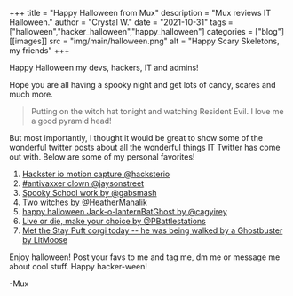 +++
title = "Happy Halloween from Mux"
description = "Mux reviews IT Halloween."
author = "Crystal W."
date = "2021-10-31"
tags = ["halloween","hacker_halloween","happy_halloween"]
categories = ["blog"]
[[images]]
  src = "img/main/halloween.png"
  alt = "Happy Scary Skeletons, my friends"
+++

Happy Halloween my devs, hackers, IT and admins!

Hope you are all having a spooky night and get lots of candy, scares and much more. 

>Putting on the witch hat tonight and watching Resident Evil. I love me a good pyramid head!

But most importantly, I thought it would be great to show some of the wonderful twitter posts about all the wonderful things IT Twitter has come out with. Below are some of my personal favorites!

1. [Hackster io motion capture @hacksterio](https://twitter.com/Hacksterio/status/1454900690770345984)
2. [#antivaxxer clown @jaysonstreet](https://twitter.com/jaysonstreet/status/1454995403628236803)
3. [Spooky School work by @gabsmash](https://twitter.com/gabsmashh/status/1454911566097358852)
4. [Two witches by @HeatherMahalik](https://twitter.com/HeatherMahalik/status/1454924727768821761)
5. [happy halloween Jack-o-lanternBatGhost by @cagyirey](https://twitter.com/cagyirey/status/1454882072774922246)
6. [Live or die, make your choice by @PBattlestations](https://twitter.com/PBattlestations/status/1454903010870513665)
7. [Met the Stay Puft corgi today -- he was being walked by a Ghostbuster by LitMoose](https://twitter.com/LitMoose/status/1454971232823152640)

Enjoy halloween! Post your favs to me and tag me, dm me or message me about cool stuff. Happy hacker-ween!

-Mux